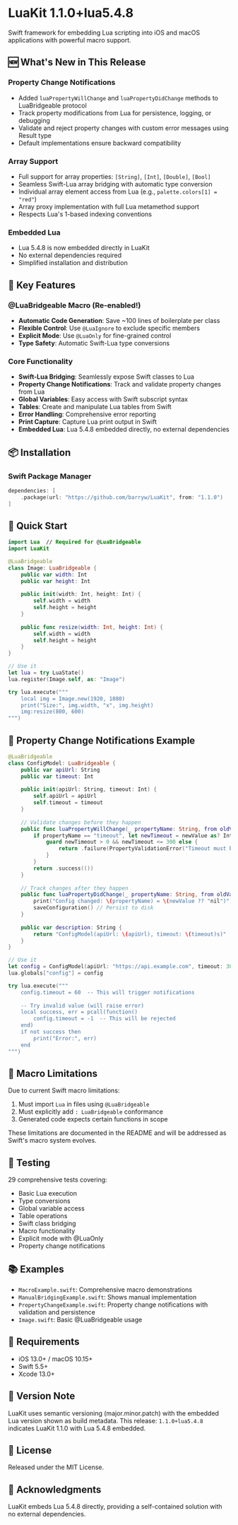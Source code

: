 # LuaKit 1.1.0+lua5.4.8

Swift framework for embedding Lua scripting into iOS and macOS applications with powerful macro support.

## 🆕 What's New in This Release

### Property Change Notifications
- Added `luaPropertyWillChange` and `luaPropertyDidChange` methods to LuaBridgeable protocol
- Track property modifications from Lua for persistence, logging, or debugging
- Validate and reject property changes with custom error messages using Result type
- Default implementations ensure backward compatibility

### Array Support
- Full support for array properties: `[String]`, `[Int]`, `[Double]`, `[Bool]`
- Seamless Swift-Lua array bridging with automatic type conversion
- Individual array element access from Lua (e.g., `palette.colors[1] = "red"`)
- Array proxy implementation with full Lua metamethod support
- Respects Lua's 1-based indexing conventions

### Embedded Lua
- Lua 5.4.8 is now embedded directly in LuaKit
- No external dependencies required
- Simplified installation and distribution

## 🎯 Key Features

### @LuaBridgeable Macro (Re-enabled!)
- **Automatic Code Generation**: Save ~100 lines of boilerplate per class
- **Flexible Control**: Use `@LuaIgnore` to exclude specific members
- **Explicit Mode**: Use `@LuaOnly` for fine-grained control
- **Type Safety**: Automatic Swift-Lua type conversions

### Core Functionality
- **Swift-Lua Bridging**: Seamlessly expose Swift classes to Lua
- **Property Change Notifications**: Track and validate property changes from Lua
- **Global Variables**: Easy access with Swift subscript syntax
- **Tables**: Create and manipulate Lua tables from Swift
- **Error Handling**: Comprehensive error reporting
- **Print Capture**: Capture Lua print output in Swift
- **Embedded Lua**: Lua 5.4.8 embedded directly, no external dependencies

## 📦 Installation

### Swift Package Manager

```swift
dependencies: [
    .package(url: "https://github.com/barryw/LuaKit", from: "1.1.0")
]
```

## 🚀 Quick Start

```swift
import Lua  // Required for @LuaBridgeable
import LuaKit

@LuaBridgeable
class Image: LuaBridgeable {
    public var width: Int
    public var height: Int
    
    public init(width: Int, height: Int) {
        self.width = width
        self.height = height
    }
    
    public func resize(width: Int, height: Int) {
        self.width = width
        self.height = height
    }
}

// Use it
let lua = try LuaState()
lua.register(Image.self, as: "Image")

try lua.execute("""
    local img = Image.new(1920, 1080)
    print("Size:", img.width, "x", img.height)
    img:resize(800, 600)
""")
```

## 🔔 Property Change Notifications Example

```swift
@LuaBridgeable
class ConfigModel: LuaBridgeable {
    public var apiUrl: String
    public var timeout: Int
    
    public init(apiUrl: String, timeout: Int) {
        self.apiUrl = apiUrl
        self.timeout = timeout
    }
    
    // Validate changes before they happen
    public func luaPropertyWillChange(_ propertyName: String, from oldValue: Any?, to newValue: Any?) -> Result<Void, PropertyValidationError> {
        if propertyName == "timeout", let newTimeout = newValue as? Int {
            guard newTimeout > 0 && newTimeout <= 300 else {
                return .failure(PropertyValidationError("Timeout must be between 1 and 300 seconds"))
            }
        }
        return .success(())
    }
    
    // Track changes after they happen
    public func luaPropertyDidChange(_ propertyName: String, from oldValue: Any?, to newValue: Any?) {
        print("Config changed: \(propertyName) = \(newValue ?? "nil")")
        saveConfiguration() // Persist to disk
    }
    
    public var description: String {
        return "ConfigModel(apiUrl: \(apiUrl), timeout: \(timeout)s)"
    }
}

// Use it
let config = ConfigModel(apiUrl: "https://api.example.com", timeout: 30)
lua.globals["config"] = config

try lua.execute("""
    config.timeout = 60  -- This will trigger notifications
    
    -- Try invalid value (will raise error)
    local success, err = pcall(function()
        config.timeout = -1  -- This will be rejected
    end)
    if not success then
        print("Error:", err)
    end
""")
```

## 📝 Macro Limitations

Due to current Swift macro limitations:
1. Must import `Lua` in files using `@LuaBridgeable`
2. Must explicitly add `: LuaBridgeable` conformance
3. Generated code expects certain functions in scope

These limitations are documented in the README and will be addressed as Swift's macro system evolves.

## 🧪 Testing

29 comprehensive tests covering:
- Basic Lua execution
- Type conversions
- Global variable access
- Table operations
- Swift class bridging
- Macro functionality
- Explicit mode with @LuaOnly
- Property change notifications

## 📚 Examples

- `MacroExample.swift`: Comprehensive macro demonstrations
- `ManualBridgingExample.swift`: Shows manual implementation
- `PropertyChangeExample.swift`: Property change notifications with validation and persistence
- `Image.swift`: Basic @LuaBridgeable usage

## 🔧 Requirements

- iOS 13.0+ / macOS 10.15+
- Swift 5.5+
- Xcode 13.0+

## 📝 Version Note

LuaKit uses semantic versioning (major.minor.patch) with the embedded Lua version shown as build metadata.
This release: `1.1.0+lua5.4.8` indicates LuaKit 1.1.0 with Lua 5.4.8 embedded.

## 📄 License

Released under the MIT License.

## 🙏 Acknowledgments

LuaKit embeds Lua 5.4.8 directly, providing a self-contained solution with no external dependencies.